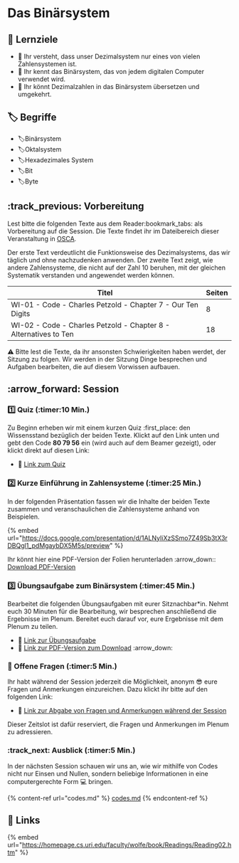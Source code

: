 # Das Binärsystem

## :dart: Lernziele

* :dart: Ihr versteht, dass unser Dezimalsystem nur eines von vielen Zahlensystemen ist.
* :dart: Ihr kennt das Binärsystem, das von jedem digitalen Computer verwendet wird.
* :dart: Ihr könnt Dezimalzahlen in das Binärsystem übersetzen und umgekehrt.

## :label: Begriffe

* :label:Binärsystem
* :label:Oktalsystem
* :label:Hexadezimales System
* :label:Bit
* :label:Byte

## :track\_previous: Vorbereitung

Lest bitte die folgenden Texte aus dem Reader:bookmark\_tabs: als Vorbereitung auf die Session. Die Texte findet ihr im Dateibereich dieser Veranstaltung in [OSCA](http://osca.hs-osnabrueck.de/).&#x20;

Der erste Text verdeutlicht die Funktionsweise des Dezimalsystems, das wir täglich und ohne nachzudenken anwenden. Der zweite Text zeigt, wie andere Zahlensysteme, die nicht auf der Zahl 10 beruhen, mit der gleichen Systematik verstanden und angewendet werden können.

| Titel                                                            | Seiten |
| ---------------------------------------------------------------- | ------ |
| WI-01 - Code - Charles Petzold - Chapter 7 - Our Ten Digits      | 8      |
| WI-02 - Code - Charles Petzold - Chapter 8 - Alternatives to Ten | 18     |

:warning: Bitte lest die Texte, da ihr ansonsten Schwierigkeiten haben werdet, der Sitzung zu folgen. Wir werden in der Sitzung Dinge besprechen und Aufgaben bearbeiten, die auf diesem Vorwissen aufbauen.

## :arrow\_forward: Session

### :one: Quiz (:timer:10 Min.)

Zu Beginn erheben wir mit einem kurzen Quiz :first\_place: den Wissensstand bezüglich der beiden Texte. Klickt auf den Link unten und gebt den Code **80 79 56** ein (wird auch auf dem Beamer gezeigt), oder klickt direkt auf diesen Link:

* :link: [Link zum Quiz](https://www.menti.com/46e07b4c)

### :two: Kurze Einführung in Zahlensysteme (:timer:25 Min.)

In der folgenden Präsentation fassen wir die Inhalte der beiden Texte zusammen und veranschaulichen die Zahlensysteme anhand von Beispielen.

{% embed url="https://docs.google.com/presentation/d/1ALNyIiXzSSmo7Z49Sb3tX3rDBQgl1_pdMgaybDX5M5s/preview" %}

Ihr könnt hier eine PDF-Version der Folien herunterladen :arrow\_down:: [Download PDF-Version](https://docs.google.com/presentation/d/1ALNyIiXzSSmo7Z49Sb3tX3rDBQgl1\_pdMgaybDX5M5s/export/pdf)

### :three: Übungsaufgabe zum Binärsystem (:timer:45 Min.)

Bearbeitet die folgenden Übungsaufgaben mit eurer Sitznachbar\*in. Nehmt euch 30 Minuten für die Bearbeitung, wir besprechen anschließend die Ergebnisse im Plenum. Bereitet euch darauf vor, eure Ergebnisse mit dem Plenum zu teilen.

* :link: [Link zur Übungsaufgabe](https://docs.google.com/document/d/1l2yRK89clXZzlKYxi0OnWMUhKIKyba5vwBQUk1Ltxv8/preview)
* :link: [Link zur PDF-Version zum Download](https://docs.google.com/document/d/1l2yRK89clXZzlKYxi0OnWMUhKIKyba5vwBQUk1Ltxv8/export?format=pdf) :arrow\_down:&#x20;

### :repeat: Offene Fragen (:timer:5 Min.)

Ihr habt während der Session jederzeit die Möglichkeit, anonym :sunglasses: eure Fragen und Anmerkungen einzureichen. Dazu klickt ihr bitte auf den folgenden Link:

* :link: [Link zur Abgabe von Fragen und Anmerkungen während der Session](https://www.menti.com/5c40972b)

Dieser Zeitslot ist dafür reserviert, die Fragen und Anmerkungen im Plenum zu adressieren.

### :track\_next: Ausblick (:timer:5 Min.)

In der nächsten Session schauen wir uns an, wie wir mithilfe von Codes nicht nur Einsen und Nullen, sondern beliebige Informationen in eine computergerechte Form :computer: bringen.

{% content-ref url="codes.md" %}
[codes.md](codes.md)
{% endcontent-ref %}

## :link: Links

{% embed url="https://homepage.cs.uri.edu/faculty/wolfe/book/Readings/Reading02.htm" %}
